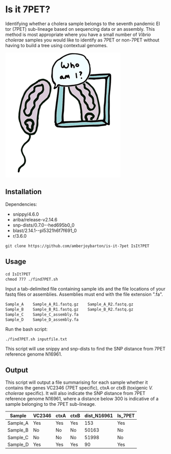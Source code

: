 # Is it 7PET?
Identifying whether a cholera sample belongs to the seventh pandemic El tor (7PET) sub-lineage based on sequencing data or an assembly. This method is most appropriate where you have a small number of _Vibrio cholerae_ samples you would like to identify as 7PET or non-7PET without having to build a tree using contextual genomes.

![Vibrio cholerae wondering if it is 7PET](/AmI7PET.png)

## Installation
Dependencies: 
- snippy/4.6.0
- ariba/release-v2.14.6
- snp-dists/0.7.0--hed695b0_0
- blast/2.14.1--pl5321h6f7f691_0
- r/3.6.0

```
git clone https://github.com/amberjoybarton/is-it-7pet IsIt7PET
```
## Usage
```
cd IsIt7PET
chmod 777 ./find7PET.sh
```
Input a tab-delimited file containing sample ids and the file locations of your fastq files or assemblies. Assemblies must end with the file extension ".fa".

```
Sample_A    Sample_A_R1.fastq.gz    Sample_A_R2.fastq.gz
Sample_B    Sample_B_R1.fastq.gz    Sample_B_R2.fastq.gz
Sample_C    Sample_C_assembly.fa
Sample_D    Sample_D_assembly.fa
```
Run the bash script:
```
./find7PET.sh inputfile.txt
```
This script will use snippy and snp-dists to find the SNP distance from 7PET reference genome N16961. 

## Output
This script will output a file summarising for each sample whether it contains the genes VC2346 (7PET specific), ctxA or ctxB (toxigenic _V. cholerae_ specific). It will also indicate the SNP distance from 7PET reference genome N16961, where a distance below 300 is indicative of a sample belonging to the 7PET sub-lineage.


| Sample   | VC2346 | ctxA | ctxB  | dist_N16961 | Is_7PET |
| -------- | ------ | ---- | ----  |  ---------- | ------- |
| Sample_A | Yes | Yes | Yes | 153 | Yes
| Sample_B  | No | No | No | 50163 | No
| Sample_C | No | No | No | 51998 | No
| Sample_D  | Yes | Yes | Yes | 90 | Yes
